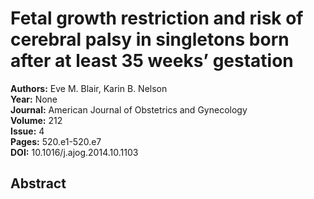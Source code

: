 # Fetal growth restriction and risk of cerebral palsy in singletons born after at least 35 weeks’ gestation

**Authors:** Eve M. Blair, Karin B. Nelson  
**Year:** None  
**Journal:** American Journal of Obstetrics and Gynecology  
**Volume:** 212  
**Issue:** 4  
**Pages:** 520.e1-520.e7  
**DOI:** 10.1016/j.ajog.2014.10.1103  

## Abstract


